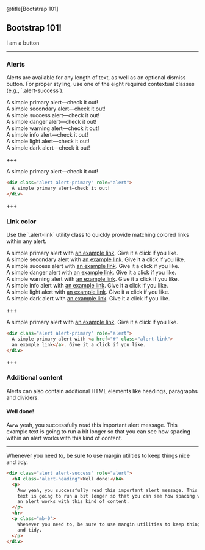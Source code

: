 @title[Bootstrap 101]

## Bootstrap 101!

<div class="btn btn-primary">I am a button</div>

---

### Alerts

<p>
  Alerts are available for any length of text, as well as an optional dismiss
  button. For proper styling, use one of the eight required contextual classes
  (e.g., `.alert-success`).
</p>

<div class="alert alert-primary mx-4 text-left p-3 mb-3" role="alert">
  A simple primary alert—check it out!
</div>
<div class="alert alert-secondary mx-4 text-left p-3 mb-3" role="alert">
  A simple secondary alert—check it out!
</div>
<div class="alert alert-success mx-4 text-left p-3 mb-3" role="alert">
  A simple success alert—check it out!
</div>
<div class="alert alert-danger mx-4 text-left p-3 mb-3" role="alert">
  A simple danger alert—check it out!
</div>
<div class="alert alert-warning mx-4 text-left p-3 mb-3" role="alert">
  A simple warning alert—check it out!
</div>
<div class="alert alert-info mx-4 text-left p-3 mb-3" role="alert">
  A simple info alert—check it out!
</div>
<div class="alert alert-light mx-4 text-left p-3 mb-3" role="alert">
  A simple light alert—check it out!
</div>
<div class="alert alert-dark mx-4 text-left p-3 mb-3" role="alert">
  A simple dark alert—check it out!
</div>

+++

<div class="alert alert-primary mx-4 text-left p-4" role="alert">
  A simple primary alert—check it out!
</div>

```html
<div class="alert alert-primary" role="alert">
  A simple primary alert—check it out!
</div>
```

+++

### Link color

<p>
  Use the `.alert-link` utility class to quickly provide matching colored links
  within any alert.
</p>

<div class="alert alert-primary mx-4 text-left p-3 mb-3" role="alert">
  A simple primary alert with <a href="#" class="alert-link">an example link</a>. Give it a click if you like.
</div>
<div class="alert alert-secondary mx-4 text-left p-3 mb-3" role="alert">
  A simple secondary alert with <a href="#" class="alert-link">an example link</a>. Give it a click if you like.
</div>
<div class="alert alert-success mx-4 text-left p-3 mb-3" role="alert">
  A simple success alert with <a href="#" class="alert-link">an example link</a>. Give it a click if you like.
</div>
<div class="alert alert-danger mx-4 text-left p-3 mb-3" role="alert">
  A simple danger alert with <a href="#" class="alert-link">an example link</a>. Give it a click if you like.
</div>
<div class="alert alert-warning mx-4 text-left p-3 mb-3" role="alert">
  A simple warning alert with <a href="#" class="alert-link">an example link</a>. Give it a click if you like.
</div>
<div class="alert alert-info mx-4 text-left p-3 mb-3" role="alert">
  A simple info alert with <a href="#" class="alert-link">an example link</a>. Give it a click if you like.
</div>
<div class="alert alert-light mx-4 text-left p-3 mb-3" role="alert">
  A simple light alert with <a href="#" class="alert-link">an example link</a>. Give it a click if you like.
</div>
<div class="alert alert-dark mx-4 text-left p-3 mb-3" role="alert">
  A simple dark alert with <a href="#" class="alert-link">an example link</a>. Give it a click if you like.
</div>

+++

<div class="alert alert-primary" role="alert">
  A simple primary alert with <a href="#" class="alert-link">
  an example link</a>. Give it a click if you like.
</div>

```html
<div class="alert alert-primary" role="alert">
  A simple primary alert with <a href="#" class="alert-link">
  an example link</a>. Give it a click if you like.
</div>
```

+++

### Additional content

<p>
  Alerts can also contain additional HTML elements like headings, paragraphs
  and dividers.
</p>

<div class="alert alert-success mx-4 text-left p-4" role="alert">
  <h4 class="alert-heading">Well done!</h4>
  <p>
    Aww yeah, you successfully read this important alert message. This example
    text is going to run a bit longer so that you can see how spacing within
    an alert works with this kind of content.
  </p>
  <hr>
  <p class="mb-0">
    Whenever you need to, be sure to use margin utilities to keep things nice
    and tidy.
  </p>
</div>

```html
<div class="alert alert-success" role="alert">
  <h4 class="alert-heading">Well done!</h4>
  <p>
    Aww yeah, you successfully read this important alert message. This example
    text is going to run a bit longer so that you can see how spacing within
    an alert works with this kind of content.
  </p>
  <hr>
  <p class="mb-0">
    Whenever you need to, be sure to use margin utilities to keep things nice
    and tidy.
  </p>
</div>
```
